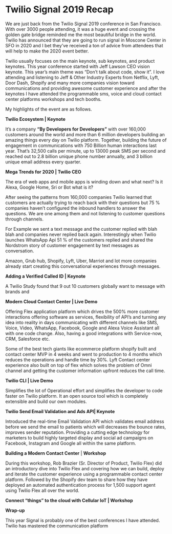 # Twilio Signal 2019 Recap

We are just back from the Twilio Signal 2019 conference in San Francisco. With over 3000 people attending, it was a huge event and crossing the golden gate bridge reminded me the most beautiful bridge in the world. Twilio has announced that they are going to run signal in Moscone Center in SFO  in 2020 and I bet they’ve received a ton of advice from attendees that will help to make the 2020 event better.

Twilio usually focuses on the main keynote, sub keynotes, and product keynotes. This year conference started with Jeff Lawson CEO vision keynote. This year’s main theme was “Don’t talk about code, show it”. I love attending and listening to Jeff & Other Industry Experts from Netflix, Lyft, Door Dash, Shopify and many more companies vision toward communications and providing awesome customer experience and after the keynotes I have attended the programmable sms, voice and cloud contact center platforms workshops and tech booths.

 My highlights of the event are as follows.

**Twilio Ecosystem \| Keynote**

It’s a company **“By Developers for Developers”** with over  160,000 customers around the world and more than 6 million developers building an amazing things every day on Twilio platform. Together, building the future of engagement in communications with 750 Billion human interactions last year. That’s 32,500 calls per minute, up to 13000 peak SMS per second and reached out to 2.8 billion unique phone number annually, and 3 billion unique email address every quarter.

**Mega Trends for 2020 \| Twilio CEO**

The era of web apps and mobile apps is winding down and what next? Is it Alexa, Google Home, Sri or Bot what is it?

After seeing the patterns from 160,000 companies Twilio learned that customers are actually trying to reach back with their questions but 75 % companies haven’t configured the inbound handlers to answer the questions. We are one among them and not listening to customer questions through channels.

For Example we sent a text message and the customer replied with blah blah  and companies never replied back again. Interestingly when Twilio launches WhatsApp Api  51 % of the customers replied and shared the Nordstrom story of customer engagement by text messages as conversation.

Amazon, Grub hub, Shopify, Lyft, Uber, Marriot and lot more companies already start creating this conversational experiences through messages.

**Adding a Verified Called ID \| Keynote**

A Twilio Study found that 9 out 10 customers globally want to message with brands and

**Modern Cloud Contact Center \| Live Demo**

Offering Flex application platform which drives the 500% more customer interactions offering software as services, flexibility of API’s and turning any idea into reality in days communicating with different channels like SMS, Voice, Video, WhatsApp, Facebook, Google and Alexa Voice Assistant all with one code change. Also, having a good integrations with Service-now, CRM, Salesforce etc.

Some of the best tech giants  like ecommerce platform shopify built and contact center MVP in 4 weeks and went to production to 4 months which reduces the operations and handle time by 30%. Lyft Contact center experience also built on top of flex which solves the problem of Omni channel and getting the customer information upfront reduces the call time.

**Twilio CLI \| Live Demo**

Simplifies the lot of Operational effort and simplifies the developer to code faster on Twilio platform. It an open source tool which is completely extensible and build our own modules.

**Twilio Send Email Validation and Ads API\| Keynote**

Introduced the real-time Email Validation API which validates email address before we send the email to patients which will decreases the bounce rates, improves sender reputation. Providing a cutting edge technology for marketers to build highly targeted display and social ad campaigns on Facebook, Instagram and Google all within the same platform.

**Building a Modern Contact Center** \| **Workshop**

During this workshop, Rob Brazier \(Sr. Director of Product, Twilio Flex\) did an introductory dive into Twilio Flex and covering how we can build, deploy and iterate the customer experience using a programmable contact center platform. Followed by the Shopify dev team to share how they have deployed an automated authentication process for 1,500 support agent using Twilio Flex all over the world.

**Connect “things” to the cloud with Cellular IoT \| Workshop**

**Wrap-up**

This year Signal is probably one of the best conferences I have attended. Twilio has mastered the communication platform

